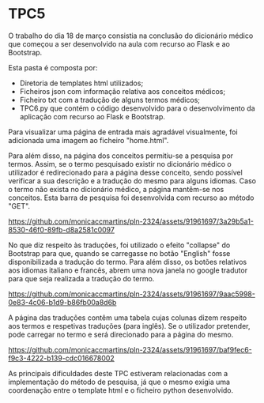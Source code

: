 # TPC5

O trabalho do dia 18 de março consistia na conclusão do dicionário médico que começou a ser desenvolvido na aula com recurso ao Flask e ao Bootstrap.

Esta pasta é composta por:
<ul>
<li>Diretoria de templates html utilizados;</li>
<li>Ficheiros json com informação relativa aos conceitos médicos;</li>
<li>Ficheiro txt com a tradução de alguns termos médicos;</li>
<li>TPC6.py que contém o código desenvolvido para o desenvolvimento da aplicação com recurso ao Flask e Bootstrap.</li>
</ul>

Para visualizar uma página de entrada mais agradável visualmente, foi adicionada uma imagem ao ficheiro "home.html".

Para além disso, na página dos conceitos permitiu-se a pesquisa por termos. Assim, se o termo pesquisado existir no dicionário médico o utilizador é redirecionado para a página desse conceito, sendo possível verificar a sua descrição e a tradução do mesmo para alguns idiomas. Caso o termo não exista no dicionário médico, a página mantêm-se nos conceitos.
Esta barra de pesquisa foi desenvolvida com recurso ao método "GET".


https://github.com/monicaccmartins/pln-2324/assets/91961697/3a29b5a1-8530-46f0-89fb-d8a2581c0097


No que diz respeito às traduções, foi utilizado o efeito "collapse" do Bootstrap para que, quando se carregasse no botão "English" fosse disponibilizada a tradução do termo. Para além disso, os botões relativos aos idiomas italiano e francês, abrem uma nova janela no google tradutor para que seja realizada a tradução do termo.


https://github.com/monicaccmartins/pln-2324/assets/91961697/9aac5998-0e83-4c06-b1d9-b86fb00a8d6b


A página das traduções contêm uma tabela cujas colunas dizem respeito aos termos e respetivas traduções (para inglês). Se o utilizador pretender, pode carregar no termo e será direcionado para a página do mesmo.


https://github.com/monicaccmartins/pln-2324/assets/91961697/baf9fec6-f9c3-4222-b139-cdc016678002


As principais dificuldades deste TPC estiveram relacionadas com a implementação do método de pesquisa, já que o mesmo exigia uma coordenação entre o template html e o ficheiro python desenvolvido.
